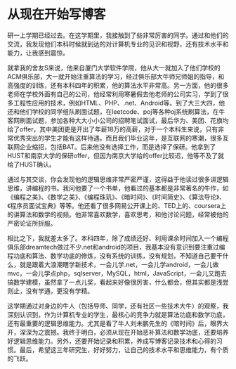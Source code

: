 # 从现在开始写博客


研一上学期已经过去。在这学期里，我接触到了些非常厉害的同学。通过和他们的交流，我发现他们本科时候就到达的对计算机专业的见识和视野，还有技术水平和能力，让我感到震惊。

就拿我的舍友S来说，他来自厦门大学软件学院，他从大一就加入了他们学校的ACM俱乐部，大一就开始注重算法的学习，经过俱乐部大牛师兄师姐的指导，和高强度的训练，还有本科四年的积累，他的算法水平非常高。另一方面，他的很多老师在学校外面有自己的公司，他经常利用寒暑假去他老师的公司实习，学到了很多工程性应用的技术，例如HTML、PHP、.net、Android等。到了大三大四，他还和他们学校的同学组队刷面试题，在leetcode、poj等各种oj系统刷算法，在牛客网刷面试题，参加各种大大小小公司的招聘笔试面试，最后华为、美团、花旗均给了offer，其中美团更是开出了年薪18万的高薪，对于一个本科生来说，只有非常优秀突出的学生才能有这样待遇。而且我们毕业这年，是互联网的寒潮，很多互联网企业缩招，包括BAT。后来他没有选择工作，而是选择了保研。他拿到了HUST和南京大学的保研offer，但因为南京大学给的offer比较迟，他等不及了就给了HUST确认。

通过与其交谈，你会发现他的逻辑思维非常严密严谨，这得益于他读过很多讲逻辑思维，讲编程的书。我问他要了一个书单，他看过的基本都是非常著名的牛作，如《编程之美》、《数学之美》、《编程珠玑》、《暗时间》、《时间简史》、《算法导论》、《程序员面试宝典》等等。他还看了很多网易公开课上的、TED上的、coursera上的讲算法和数学的视频。他非常喜欢数学，喜欢思考，和他讨论问题，经常被他的严密论证所折服。

相比之下，我就差太多了。本科四年，除了成绩还好、利用课余时间加入一个编程俱乐部dreamtech做过不少.net和android的项目，我基本没有意识到要注重过编程功底和算法、数学功底的修炼，没有系统的训练，没有规划，不知道自己要干什么，就是跟着大浪潮瞎学新技术，一会儿学.net，一会儿学android，一会儿做mvc，一会儿学点php，sqlserver，MySQL，html，JavaScript，一会儿又跑去搞数学建模，虽然拿了一点儿奖，看起来好像很厉害，什么都会，但其实都是浅尝则止，没有学通，更没有学精。

这学期通过对身边的牛人（包括导师、同学，还有社区一些技术大牛）的观察，我深刻认识到，作为计算机专业的学生，最核心的竞争力就是算法功底和数学功底，还有最重要的逻辑思维能力。尤其是看了牛人刘未鹏先生的《暗时间》后，眼界大开，深深为之震撼。我终于明白，必须从现在开始恶补算法和数学功底，还要培养好逻辑思维能力。另外，还要开始记录和积累，养成写博客记录技术和心得的习惯。最后，希望这三年研究生，好好努力，让自己的技术水平和思维能力，有个质的飞跃。





